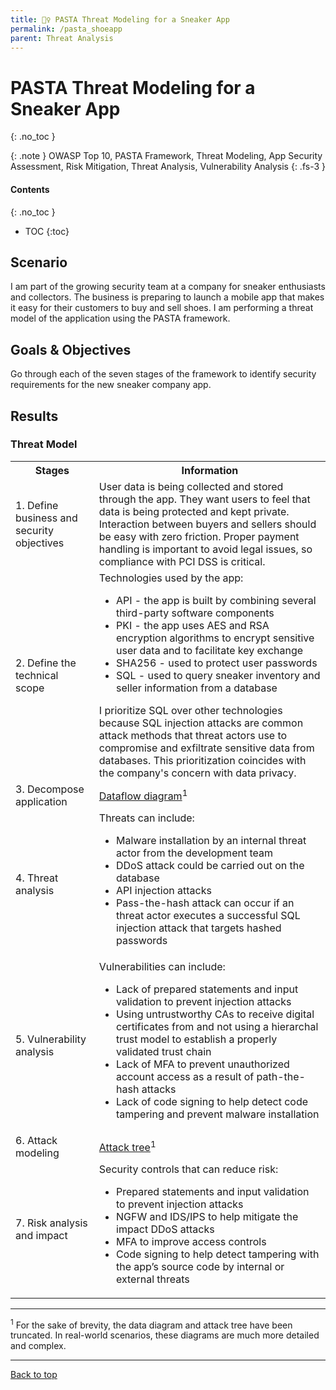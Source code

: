```yaml
---
title: 🕵️‍♀️ PASTA Threat Modeling for a Sneaker App
permalink: /pasta_shoeapp
parent: Threat Analysis
---
```

# PASTA Threat Modeling for a Sneaker App
{: .no_toc }

{: .note }
OWASP Top 10, PASTA Framework, Threat Modeling, App Security Assessment, Risk Mitigation, Threat Analysis, Vulnerability Analysis
{: .fs-3 }

#### Contents
{: .no_toc }
- TOC
{:toc}

## Scenario
I am part of the growing security team at a company for sneaker enthusiasts and collectors. The business is preparing to launch a mobile app that makes it easy for their customers to buy and sell shoes. I am performing a threat model of the application using the PASTA framework.

## Goals & Objectives
Go through each of the seven stages of the framework to identify security requirements for the new sneaker company app.

## Results
### Threat Model
<table>
    <tr>
        <th>Stages</th>
        <th>Information</th>
    </tr>
    <tr>
        <td>1. Define business and security objectives</td>
        <td>User data is being collected and stored through the app. They want users to feel that data is being protected and kept private. Interaction between buyers and sellers should be easy with zero friction. Proper payment handling is important to avoid legal issues, so compliance with PCI DSS is critical.</td>
    </tr>
    <tr>
        <td>2. Define the technical scope</td>
        <td>Technologies used by the app:
            <ul>
                <li>API - the app is built by combining several third-party software components</li>
                <li>PKI - the app uses AES and RSA encryption algorithms to encrypt sensitive user data and to facilitate key exchange</li>
                <li>SHA256 - used to protect user passwords</li>
                <li>SQL - used to query sneaker inventory and seller information from a database</li>
            </ul>
            I prioritize SQL over other technologies because SQL injection attacks are common attack methods that threat actors use to compromise and exfiltrate sensitive data from databases. This prioritization coincides with the company's concern with data privacy.</td>
    </tr>
    <tr>
        <td>3. Decompose application</td>
        <td><a href="assets/images/dataflow_lg.png" target="_blank">Dataflow diagram</a><sup>1</sup></td>
    </tr>
    <tr>
        <td>4. Threat analysis</td>
        <td>Threats can include:
            <ul>
                <li>Malware installation by an internal threat actor from the development team</li>
                <li>DDoS attack could be carried out on the database</li>
                <li>API injection attacks</li>
                <li>Pass-the-hash attack can occur if an threat actor executes a successful SQL injection attack that targets hashed passwords</li>
            </ul>
        </td>
    </tr>
    <tr>
        <td>5. Vulnerability analysis</td>
        <td>Vulnerabilities can include:
            <ul>
                <li>Lack of prepared statements and input validation to prevent injection attacks</li>
                <li>Using untrustworthy CAs to receive digital certificates from and not using a hierarchal trust model to establish a properly validated trust chain</li>
                <li>Lack of MFA to prevent unauthorized account access as a result of path-the-hash attacks</li>
                <li>Lack of code signing to help detect code tampering and prevent malware installation</li>
            </ul></td>
    </tr>
    <tr>
        <td>6. Attack modeling</td>
        <td><a href="assets/images/attacktree.png" target="_blank">Attack tree</a><sup>1</sup></td>
    </tr>
    <tr>
        <td>7. Risk analysis and impact</td>
        <td>Security controls that can reduce risk:
            <ul>
                <li>Prepared statements and input validation to prevent injection attacks</li>
                <li>NGFW and IDS/IPS to help mitigate the impact DDoS attacks</li>
                <li>MFA to improve access controls</li>
                <li>Code signing to help detect tampering with the app’s source code by internal or external threats</li>
            </ul></td>
    </tr>
</table>

----

<sup>1</sup> For the sake of brevity, the data diagram and attack tree have been truncated. In real-world scenarios, these diagrams are much more detailed and complex. 

---

<a href="#top" id="back-to-top">Back to top</a>